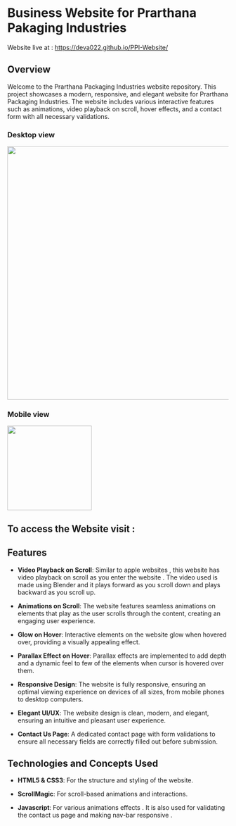 
# Business Website for Prarthana Pakaging Industries

Website live at : https://deva022.github.io/PPI-Website/

## Overview

Welcome to the Prarthana Packaging Industries website repository. This project showcases a modern, responsive, and elegant website for Prarthana Packaging Industries. The website includes various interactive features such as animations, video playback on scroll, hover effects, and a contact form with all necessary validations.


### Desktop view

<img src="https://github.com/deva022/PPI-Website/assets/112040328/55f486d1-aca6-49fa-b4e3-908677b609f8" style="width:60vw">

### Mobile view

<img src="https://github.com/deva022/PPI-Website/assets/112040328/a4efb43a-e650-4268-be2d-77a1fb03b34b" style="width:20vw">




## To access the Website visit :


## Features



- **Video Playback on Scroll**: Similar to apple websites , this website has video playback on scroll as you enter the website . The video used is made using Blender and it plays forward as you scroll down and plays backward as you scroll up.

- **Animations on Scroll**: The website features seamless animations on elements that play as the user scrolls through the content, creating an engaging user experience.

- **Glow on Hover**: Interactive elements on the website glow when hovered over, providing a visually appealing effect.

- **Parallax Effect on Hover**: Parallax effects are implemented to add depth and a dynamic feel to few of the elements when cursor is hovered over them.

- **Responsive Design**: The website is fully responsive, ensuring an optimal viewing experience on devices of all sizes, from mobile phones to desktop computers.

- **Elegant UI/UX**: The website design is clean, modern, and elegant, ensuring an intuitive and pleasant user experience.

- **Contact Us Page**: A dedicated contact page with form validations to ensure all necessary fields are correctly filled out before submission.

## Technologies and Concepts Used
- **HTML5 & CSS3**: For the structure and styling of the website.

- **ScrollMagic**: For scroll-based animations and interactions.

- **Javascript**: For various animations effects . It is also used for validating the contact us page and making nav-bar responsive .


